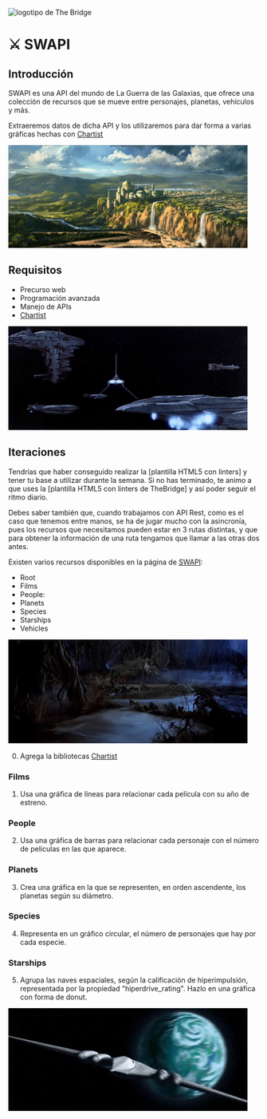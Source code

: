 ![logotipo de The Bridge](https://user-images.githubusercontent.com/27650532/77754601-e8365180-702b-11ea-8bed-5bc14a43f869.png "logotipo de The Bridge")

# :crossed_swords: SWAPI #

## Introducción ##

SWAPI es una API del mundo de La Guerra de las Galaxias, que ofrece una colección de recursos que se mueve entre personajes, planetas, vehículos y más.

Extraeremos datos de dicha API y los utilizaremos para dar forma a varias gráficas hechas con [Chartist]

![sw4]

## Requisitos ##
- Precurso web
- Programación avanzada
- Manejo de APIs
- [Chartist]

![sw1]

## Iteraciones ##

Tendrías que haber conseguido realizar la [plantilla HTML5 con linters] y tener tu base a utilizar durante la semana. Si no has terminado, te animo a que uses la [plantilla HTML5 con linters de TheBridge] y así poder seguir el ritmo diario.

Debes saber también que, cuando trabajamos con API Rest, como es el caso que tenemos entre manos, se ha de jugar mucho con la asincronía, pues los recursos que necesitamos pueden estar en 3 rutas distintas, y que para obtener la información de una ruta tengamos que llamar a las otras dos antes.

Existen varios recursos disponibles en la página de [SWAPI]:
- Root
- Films
- People:
- Planets
- Species
- Starships
- Vehicles

![sw2]

0. Agrega la bibliotecas [Chartist]

### Films ###

1. Usa una gráfica de líneas para relacionar cada película con su año de estreno.

### People ###

2. Usa una gráfica de barras para relacionar cada personaje con el número de películas en las que aparece.

### Planets ###

3. Crea una gráfica en la que se representen, en orden ascendente, los planetas según su diámetro.

### Species ###

4. Representa en un gráfico circular, el número de personajes que hay por cada especie.

### Starships ###

5. Agrupa las naves espaciales, según la calificación de hiperimpulsión, representada por la propiedad "hiperdrive_rating". Hazlo en una gráfica con forma de donut.

![sw3]

[SWAPI]: https://swapi.dev "SWAPI"
[Chartist]: https://gionkunz.github.io/chartist-js "Chartist"

[sw1]: sw1.gif "Star Wars image 1"
[sw2]: sw2.gif "Star Wars image 2"
[sw3]: sw3.gif "Star Wars image 3"
[sw4]: sw4.gif "Star Wars image 4"
